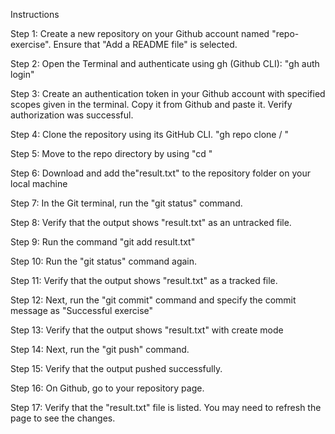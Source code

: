 Instructions

Step 1: Create a new repository on your Github account named "repo-exercise". Ensure that "Add a README file" is selected.

Step 2: Open the Terminal and authenticate using gh (Github CLI):
"gh auth login"

Step 3: Create an authentication token in your Github account with specified scopes given in the terminal. Copy it from Github and paste it. Verify authorization was successful.


Step 4: Clone the repository using its GitHub CLI.
"gh repo clone <YOUR USERNAME>/<REPOSITORY-NAME> "

Step 5: Move to the repo directory by using "cd <REPOSITORY-NAME>"

Step 6: Download and add the"result.txt" to the repository folder on your local machine

Step 7: In the Git terminal, run the "git status" command.

Step 8: Verify that the output shows "result.txt" as an untracked file.

Step 9: Run the command "git add result.txt"

Step 10: Run the "git status" command again.

Step 11: Verify that the output shows "result.txt" as a tracked file.

Step 12: Next, run the "git commit" command and specify the commit message as "Successful exercise"

Step 13: Verify that the output shows "result.txt" with create mode

Step 14: Next, run the "git push" command.

Step 15: Verify that the output pushed successfully.

Step 16: On Github, go to your repository page.

Step 17: Verify that the "result.txt" file is listed. You may need to refresh the page to see the changes. 
